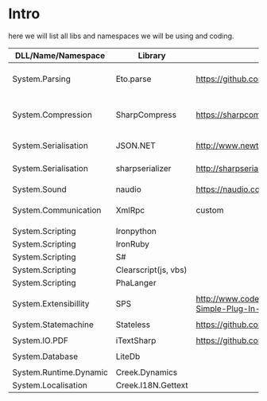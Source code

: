 # Intro
here we will list all libs and namespaces we will be using and coding.

|DLL/Name/Namespace    |Library              |Links                                                                        |Description                                      |
|----------------------|---------------------|-----------------------------------------------------------------------------|-------------------------------------------------|
|System.Parsing        |Eto.parse            |https://github.com/picoe/Eto.Parse                                           |Used to parse data with text based grammar       |
|                      |                     |                                                                             |                                                 |
|System.Compression    |SharpCompress        |https://sharpcompress.codeplex.com/                                          |Create,Extract & read zip/tar/bzip2/gzip         |
|                      |                     |                                                                             |                                                 |
|System.Serialisation  |JSON.NET             |http://www.newtonsoft.com/json                                               |Serialize Objects to a jason string              |
|System.Serialisation  |sharpserializer      |http://sharpserializer.codeplex.com/                                         |Serialize object to xml and binary               |
|                      |                     |                                                                             |                                                 |
|System.Sound          |naudio               |https://naudio.codeplex.com/                                                 |work with audio                                  |
|                      |                     |                                                                             |                                                 |
|System.Communication  |XmlRpc               |custom                                                                       |make an xmlrpc client and server                 |
|                      |                     |                                                                             |                                                 |
|System.Scripting      |Ironpython           |                                                                             |                                                 |
|System.Scripting      |IronRuby             |                                                                             |                                                 |
|System.Scripting      |S#                   |                                                                             |                                                 |
|System.Scripting      |Clearscript(js, vbs) |                                                                             |                                                 |
|System.Scripting      |PhaLanger            |                                                                             |                                                 |
|                      |                     |                                                                             |                                                 |
|System.Extensibillity |SPS                  |http://www.codeproject.com/Articles/182970/A-Simple-Plug-In-Library-For-NET  |                                                 |
|                      |                     |                                                                             |                                                 |
|System.Statemachine   |Stateless            |https://github.com/nblumhardt/stateless                                      |                                                 |
|                      |                     |                                                                             |                                                 |
|System.IO.PDF         |iTextSharp           |https://github.com/itext/itextsharp                                          |                                                 |
|                      |                     |                                                                             |                                                 |
|System.Database       |LiteDb               |                                                                             |                                                 |
|                      |                     |                                                                             |                                                 |
|System.Runtime.Dynamic|Creek.Dynamics       |                                                                             |                                                 |
|System.Localisation   |Creek.I18N.Gettext   |                                                                             |                                                 |